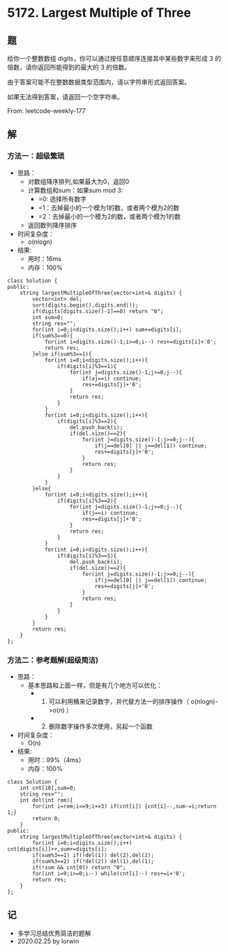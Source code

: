 # 5172. Largest Multiple of Three

## 题

给你一个整数数组 digits，你可以通过按任意顺序连接其中某些数字来形成 3 的倍数，请你返回所能得到的最大的 3 的倍数。

由于答案可能不在整数数据类型范围内，请以字符串形式返回答案。

如果无法得到答案，请返回一个空字符串。

From: leetcode-weekly-177

## 解

### 方法一：超级繁琐
- 思路：
  - 对数组降序排列,如果最大为0，返回0
  - 计算数组和sum：如果sum mod 3:
    - =0: 选择所有数字
    - =1：去掉最小的一个模为1的数，或者两个模为2的数
    - =2：去掉最小的一个模为2的数，或者两个模为1的数
  - 返回数列降序排序
- 时间复杂度：
  - o(nlogn)
- 结果:
  - 用时：16ms
  - 内存：100%
```
class Solution {
public:
    string largestMultipleOfThree(vector<int>& digits) {
        vector<int> del;
        sort(digits.begin(),digits.end());
        if(digits[digits.size()-1]==0) return "0";
        int sum=0;
        string res="";
        for(int i=0;i<digits.size();i++) sum+=digits[i];
        if(sum%3==0){
            for(int i=digits.size()-1;i>=0;i--) res+=digits[i]+'0';
            return res;
        }else if(sum%3==1){
            for(int i=0;i<digits.size();i++){
                if(digits[i]%3==1){
                    for(int j=digits.size()-1;j>=0;j--){
                        if(aj==i) continue;
                        res+=digits[j]+'0';
                    }
                    return res;
                }
            }
            for(int i=0;i<digits.size();i++){
                if(digits[i]%3==2){
                    del.push_back(i);
                    if(del.size()==2){
                        for(int j=digits.size()-1;j>=0;j--){
                            if(j==del[0] || j==del[1]) continue;
                            res+=digits[j]+'0';
                        }
                        return res;
                    }
                }
            }
        }else{
            for(int i=0;i<digits.size();i++){
                if(digits[i]%3==2){
                    for(int j=digits.size()-1;j>=0;j--){
                        if(j==i) continue;
                        res+=digits[j]+'0';
                    }
                    return res;
                }
            }
            for(int i=0;i<digits.size();i++){
                if(digits[i]%3==1){
                    del.push_back(i);
                    if(del.size()==2){
                        for(int j=digits.size()-1;j>=0;j--){
                            if(j==del[0] || j==del[1]) continue;
                            res+=digits[j]+'0';
                        }
                        return res;
                    }
                }
            }
        }
        return res;
    }
};
```

### 方法二：参考题解(超级简洁)
- 思路：
  - 基本思路和上面一样，但是有几个地方可以优化：
    - 1. 可以利用桶来记录数字，并代替方法一的排序操作（ o(nlogn)->o(n) ）
    - 2. 删除数字操作多次使用，另起一个函数
- 时间复杂度：
  - O(n)
- 结果:
  - 用时：99%（4ms）
  - 内存：100%
```
class Solution {
    int cnt[10],sum=0;
    string res="";
    int del(int rem){
        for(int i=rem;i<=9;i+=3) if(cnt[i]) {cnt[i]--,sum-=i;return 1;}
        return 0;
    }
public:
    string largestMultipleOfThree(vector<int>& digits) {
        for(int i=0;i<digits.size();i++) cnt[digits[i]]++,sum+=digits[i];
        if(sum%3==1) if(!del(1)) del(2),del(2);
        if(sum%3==2) if(!del(2)) del(1),del(1);
        if(!sum && cnt[0]) return "0";
        for(int i=9;i>=0;i--) while(cnt[i]--) res+=i+'0';
        return res;
    }
};
```

## 记

- 多学习总结优秀简洁的题解
- 2020.02.25 by lorwin
